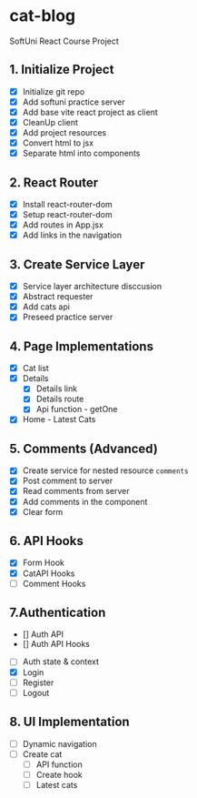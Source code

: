 # cat-blog
SoftUni React Course Project

## 1. Initialize Project
- [x] Initialize git repo
- [x] Add softuni practice server
- [x] Add base vite react project as client
- [x] CleanUp client
- [x] Add project resources
- [x] Convert html to jsx
- [x] Separate html into components
## 2. React Router
- [x] Install react-router-dom
- [x] Setup react-router-dom
- [x] Add routes in App.jsx
- [x] Add links in the navigation
## 3. Create Service Layer
- [x] Service layer architecture disccusion
- [x] Abstract requester
- [x] Add cats api
- [x] Preseed practice server
## 4. Page Implementations
- [x] Cat list
- [x] Details
  - [x] Details link
  - [x] Details route
  - [x] Api function - getOne
- [x] Home - Latest Cats
## 5. Comments (Advanced)
- [x] Create service for nested resource `comments`
- [x] Post comment to server
- [x] Read comments from server
- [x] Add comments in the component
- [x] Clear form
## 6. API Hooks
- [x] Form Hook
- [x] CatAPI Hooks
- [ ] Comment Hooks
## 7.Authentication
- [] Auth API
- [] Auth API Hooks
- [ ] Auth state & context
- [x] Login
- [ ] Register
- [ ] Logout
## 8. UI Implementation
- [ ] Dynamic navigation
- [ ] Create cat
  - [ ]  API function
  - [ ]  Create hook
  - [ ]  Latest cats